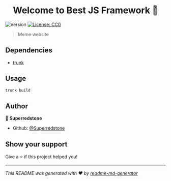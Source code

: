 <h1 align="center">Welcome to Best JS Framework 👋</h1>
<p>
  <img alt="Version" src="https://img.shields.io/badge/version-0.1.0-blue.svg?cacheSeconds=2592000" />
  <a href="#" target="_blank">
    <img alt="License: CC0" src="https://img.shields.io/badge/License-CC0-yellow.svg" />
  </a>
</p>

> Meme website

## Dependencies 
- [trunk](https://trunkrs.dev/)

## Usage

```sh
trunk build
```

## Author

👤 **Superredstone**

* Github: [@Superredstone](https://github.com/Superredstone)

## Show your support

Give a ⭐️ if this project helped you!

***
_This README was generated with ❤️ by [readme-md-generator](https://github.com/kefranabg/readme-md-generator)_